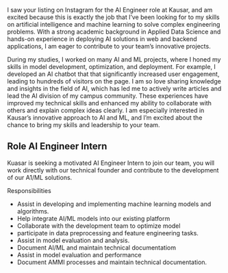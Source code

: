 I saw your listing on Instagram for the AI Engineer role at Kausar, and am excited because this is exactly the job that I’ve been looking for to my skills on artificial intelligence and machine learning to solve complex engineering problems. With a strong academic background in Applied Data Science and hands-on experience in deploying AI solutions in web and backend applications, I am eager to contribute to your team’s innovative projects.

During my studies, I worked on many AI and ML projects, where I honed my skills in model development, optimization, and deployment. For example, I developed an AI chatbot that that significantly increased user engagement, leading to hundreds of visitors on the page. I am so love sharing knowledge and insights in the field of AI, which has led me to actively write articles and lead  the AI division of my campus community. These experiences have improved my technical skills and enhanced my ability to collaborate with others and explain complex ideas clearly. I am especially interested in Kausar’s innovative approach to AI and ML, and I’m excited about the chance to bring my skills and leadership to your team.
## Role AI Engineer Intern
Kuasar is seeking a motivated AI Engineer Intern to join our team, you will work directly
with our technical founder and contribute to the development of our A1/ML solutions.

Responsibilities
- Assist in developing and implementing machine learning models and algorithms.
- Help integrate AI/ML models into our existing platform
- Collaborate with the development team to optimize model
- participate in data preprocessing and feature engineering tasks.
- Assist in model evaluation and analysis.
- Document AI/ML and maintain technical documentatiom
- Assist in model evaluation and performance
- Document AMMI processes and maintain technical documentation.

